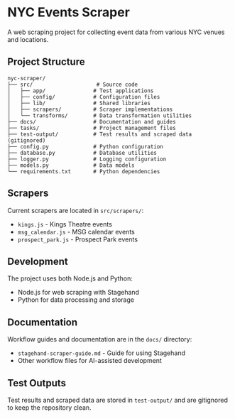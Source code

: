 # NYC Events Scraper

A web scraping project for collecting event data from various NYC venues and locations.

## Project Structure

```
nyc-scraper/
├── src/                    # Source code
│   ├── app/               # Test applications
│   ├── config/            # Configuration files
│   ├── lib/               # Shared libraries
│   ├── scrapers/          # Scraper implementations
│   └── transforms/        # Data transformation utilities
├── docs/                  # Documentation and guides
├── tasks/                 # Project management files
├── test-output/           # Test results and scraped data (gitignored)
├── config.py              # Python configuration
├── database.py            # Database utilities
├── logger.py              # Logging configuration
├── models.py              # Data models
└── requirements.txt       # Python dependencies
```

## Scrapers

Current scrapers are located in `src/scrapers/`:
- `kings.js` - Kings Theatre events
- `msg_calendar.js` - MSG calendar events  
- `prospect_park.js` - Prospect Park events

## Development

The project uses both Node.js and Python:
- Node.js for web scraping with Stagehand
- Python for data processing and storage

## Documentation

Workflow guides and documentation are in the `docs/` directory:
- `stagehand-scraper-guide.md` - Guide for using Stagehand
- Other workflow files for AI-assisted development

## Test Outputs

Test results and scraped data are stored in `test-output/` and are gitignored to keep the repository clean.